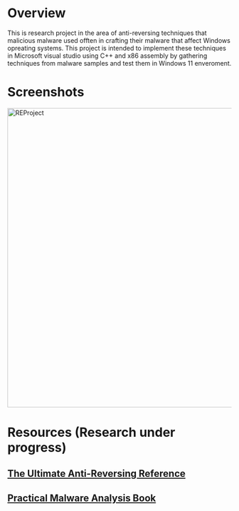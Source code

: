 # Overview
This is research project in the area of anti-reversing techniques that malicious malware used offten in crafting their malware that affect Windows opreating systems. This project is intended to implement these techniques in Microsoft visual studio using C++ and x86 assembly by gathering techniques from malware samples and test them in Windows 11 enveroment.
# Screenshots
<img width="671" alt="REProject" src="https://user-images.githubusercontent.com/45428427/169722382-a4e0e002-9b92-46be-9390-f38d55a3aac6.png">

# Resources (Research under progress)

## [The Ultimate Anti-Reversing Reference](https://anti-reversing.com/Downloads/Anti-Reversing/The_Ultimate_Anti-Reversing_Reference.pdf)

## [Practical Malware Analysis Book](https://nostarch.com/malware)
